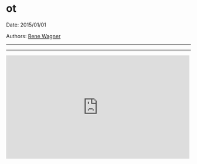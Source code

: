 # ot

Date: 2015/01/01

Authors: [Rene Wagner](http://rene-wagner.tumblr.com)

---
---

<iframe src="https://player.vimeo.com/video/117724629?title=0&byline=0&portrait=0" width="500" height="281" frameborder="0" webkitallowfullscreen mozallowfullscreen allowfullscreen></iframe>

